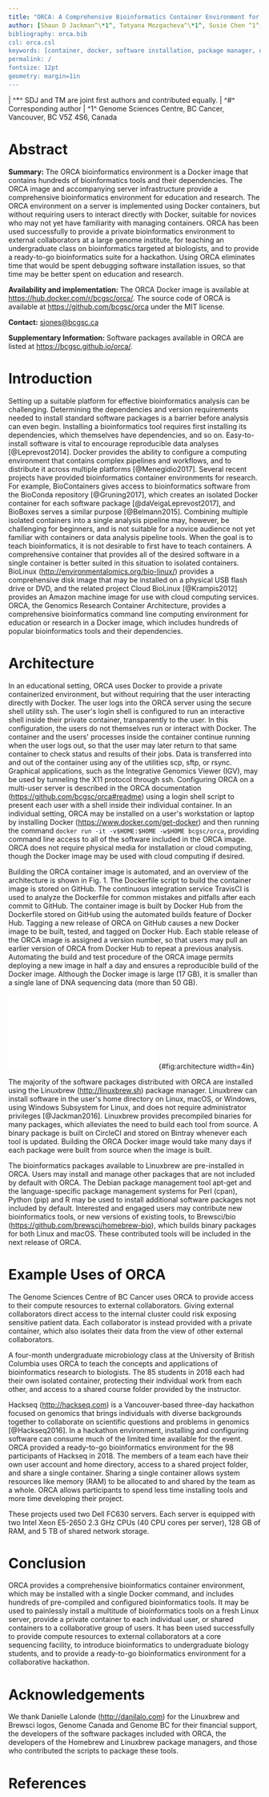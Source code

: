 ```yaml
---
title: "ORCA: A Comprehensive Bioinformatics Container Environment for Education and Research"
author: [Shaun D Jackman^\*1^, Tatyana Mozgacheva^\*1^, Susie Chen ^1^, Brendan O'Huiginn^1^, Lance Bailey^1^, Inanc Birol^1^, Steven JM Jones^1#^]
bibliography: orca.bib
csl: orca.csl
keywords: [container, docker, software installation, package manager, open source, reproducible research, high performance computing]
permalink: /
fontsize: 12pt
geometry: margin=1in
---
```


| ^\*^ SDJ and TM are joint first authors and contributed equally.
| ^\#^ Corresponding author
| ^1^ Genome Sciences Centre, BC Cancer, Vancouver, BC V5Z 4S6, Canada

# Abstract

**Summary:** The ORCA bioinformatics environment is a Docker image that contains hundreds of bioinformatics tools and their dependencies. The ORCA image and accompanying server infrastructure provide a comprehensive bioinformatics environment for education and research. The ORCA environment on a server is implemented using Docker containers, but without requiring users to interact directly with Docker, suitable for novices who may not yet have familiarity with managing containers. ORCA has been used successfully to provide a private bioinformatics environment to external collaborators at a large genome institute, for teaching an undergraduate class on bioinformatics targeted at biologists, and to provide a ready-to-go bioinformatics suite for a hackathon. Using ORCA eliminates time that would be spent debugging software installation issues, so that time may be better spent on education and research.

**Availability and implementation:** The ORCA Docker image is available at <https://hub.docker.com/r/bcgsc/orca/>. The source code of ORCA is available at <https://github.com/bcgsc/orca> under the MIT license.

**Contact:** <sjones@bcgsc.ca>

**Supplementary Information:** Software packages available in ORCA are listed at <https://bcgsc.github.io/orca/>.

# Introduction

Setting up a suitable platform for effective bioinformatics analysis can be challenging. Determining the dependencies and version requirements needed to install standard software packages is a barrier before analysis can even begin. Installing a bioinformatics tool requires first installing its dependencies, which themselves have dependencies, and so on. Easy-to-install software is vital to encourage reproducible data analyses [@Leprevost2014]. Docker provides the ability to configure a computing environment that contains complex pipelines and workflows, and to distribute it across multiple platforms [@Menegidio2017]. Several recent projects have provided bioinformatics container environments for research. For example, BioContainers gives access to bioinformatics software from the BioConda repository [@Gruning2017], which creates an isolated Docker container for each software package [@daVeigaLeprevost2017], and BioBoxes serves a similar purpose [@Belmann2015]. Combining multiple isolated containers into a single analysis pipeline may, however, be challenging for beginners, and is not suitable for a novice audience not yet familiar with containers or data analysis pipeline tools. When the goal is to teach bioinformatics, it is not desirable to first have to teach containers. A comprehensive container that provides all of the desired software in a single container is better suited in this situation to isolated containers. BioLinux (<http://environmentalomics.org/bio-linux/>) provides a comprehensive disk image that may be installed on a physical USB flash drive or DVD, and the related project Cloud BioLinux [@Krampis2012] provides an Amazon machine image for use with cloud computing services. ORCA, the Genomics Research Container Architecture, provides a comprehensive bioinformatics command line computing environment for education or research in a Docker image, which includes hundreds of popular bioinformatics tools and their dependencies.

# Architecture

In an educational setting, ORCA uses Docker to provide a private containerized environment, but without requiring that the user interacting directly with Docker. The user logs into the ORCA server using the secure shell utility ssh. The user's login shell is configured to run an interactive shell inside their private container, transparently to the user. In this configuration, the users do not themselves run or interact with Docker. The container and the users' processes inside the container continue running when the user logs out, so that the user may later return to that same container to check status and results of their jobs. Data is transferred into and out of the container using any of the utilities scp, sftp, or rsync. Graphical applications, such as the Integrative Genomics Viewer (IGV), may be used by tunneling the X11 protocol through ssh. Configuring ORCA on a multi-user server is described in the ORCA documentation (<https://github.com/bcgsc/orca#readme>) using a login shell script to present each user with a shell inside their individual container. In an individual setting, ORCA may be installed on a user's workstation or laptop by installing Docker (<https://www.docker.com/get-docker>) and then running the command `docker run -it -v$HOME:$HOME -w$HOME bcgsc/orca`, providing command line access to all of the software included in the ORCA image. ORCA does not require physical media for installation or cloud computing, though the Docker image may be used with cloud computing if desired.

Building the ORCA container image is automated, and an overview of the architecture is shown in Fig. 1. The Dockerfile script to build the container image is stored on GitHub. The continuous integration service TravisCI is used to analyze the Dockerfile for common mistakes and pitfalls after each commit to GitHub. The container image is built by Docker Hub from the Dockerfile stored on GitHub using the automated builds feature of Docker Hub. Tagging a new release of ORCA on GitHub causes a new Docker image to be built, tested, and tagged on Docker Hub. Each stable release of the ORCA image is assigned a version number, so that users may pull an earlier version of ORCA from Docker Hub to repeat a previous analysis. Automating the build and test procedure of the ORCA image permits deploying a new image in half a day and ensures a reproducible build of the Docker image. Although the Docker image is large (17 GB), it is smaller than a single lane of DNA sequencing data (more than 50 GB).

![The architecture of ORCA. The package scripts of Linuxbrew and Brewsci, called formulae, are stored on Github. The precompiled binary packages of Linuxbrew are built and tested on CircleCI and stored on Bintray. The ORCA Dockerfile is stored on GitHub. The ORCA Docker image is built, tested, and stored on Docker Hub. The system administrator or user pulls the image from Docker Hub to run on their server or workstation.](figures/architecture.pdf){#fig:architecture width=4in}

The majority of the software packages distributed with ORCA are installed using the Linuxbrew (<http://linuxbrew.sh>) package manager. Linuxbrew can install software in the user's home directory on Linux, macOS, or Windows, using Windows Subsystem for Linux, and does not require administrator privileges [@Jackman2016]. Linuxbrew provides precompiled binaries for many packages, which alleviates the need to build each tool from source. A binary package is built on CircleCI and stored on Bintray whenever each tool is updated. Building the ORCA Docker image would take many days if each package were built from source when the image is built.

The bioinformatics packages available to Linuxbrew are pre-installed in ORCA. Users may install and manage other packages that are not included by default with ORCA. The Debian package management tool apt-get and the language-specific package management systems for Perl (cpan), Python (pip) and R may be used to install additional software packages not included by default. Interested and engaged users may contribute new bioinformatics tools, or new versions of existing tools, to Brewsci/bio (<https://github.com/brewsci/homebrew-bio>), which builds binary packages for both Linux and macOS. These contributed tools will be included in the next release of ORCA.

# Example Uses of ORCA

The Genome Sciences Centre of BC Cancer uses ORCA to provide access to their compute resources to external collaborators. Giving external collaborators direct access to the internal cluster could risk exposing sensitive patient data. Each collaborator is instead provided with a private container, which also isolates their data from the view of other external collaborators.

A four-month undergraduate microbiology class at the University of British Columbia uses ORCA to teach the concepts and applications of bioinformatics research to biologists. The 85 students in 2018 each had their own isolated container, protecting their individual work from each other, and access to a shared course folder provided by the instructor.

Hackseq (<http://hackseq.com>) is a Vancouver-based three-day hackathon focused on genomics that brings individuals with diverse backgrounds together to collaborate on scientific questions and problems in genomics [@Hackseq2016]. In a hackathon environment, installing and configuring software can consume much of the limited time available for the event. ORCA provided a ready-to-go bioinformatics environment for the 98 participants of Hackseq in 2018. The members of a team each have their own user account and home directory, access to a shared project folder, and share a single container. Sharing a single container allows system resources like memory (RAM) to be allocated to and shared by the team as a whole. ORCA allows participants to spend less time installing tools and more time developing their project.

These projects used two Dell FC630 servers. Each server is equipped with two Intel Xeon E5-2650 2.3 GHz CPUs (40 CPU cores per server), 128 GB of RAM, and 5 TB of shared network storage.

# Conclusion

ORCA provides a comprehensive bioinformatics container environment, which may be installed with a single Docker command, and includes hundreds of pre-compiled and configured bioinformatics tools. It may be used to painlessly install a multitude of bioinformatics tools on a fresh Linux server, provide a private container to each individual user, or shared containers to a collaborative group of users. It has been used successfully to provide compute resources to external collaborators at a core sequencing facility, to introduce bioinformatics to undergraduate biology students, and to provide a ready-to-go bioinformatics environment for a collaborative hackathon.

# Acknowledgements

We thank Danielle Lalonde (<http://danilalo.com>) for the Linuxbrew and Brewsci logos, Genome Canada and Genome BC for their financial support, the developers of the software packages included with ORCA, the developers of the Homebrew and Linuxbrew package managers, and those who contributed the scripts to package these tools.

# References

